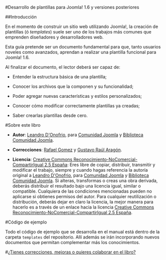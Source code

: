 #Desarrollo de plantillas para Joomla! 1.6 y versiones posteriores



##Introducción

En el momento de construir un sitio web utilizando Joomla!, la creación de plantillas (ó *templates*) suele ser uno de los trabajos más comunes que emprenden diseñadores y desarrolladores web.

Esta guía pretende ser un documento fundamental para que, tanto usuarios noveles como avanzados, aprendan a realizar una plantilla funcional para Joomla! 1.6.

Al finalizar el documento, el lector deberá ser capaz de:


* Entender la estructura básica de una plantilla;

* Conocer los archivos que la componen y su funcionalidad;

* Poder agregar nuevas características y estilos personalizados;

* Conocer cómo modificar correctamente plantillas ya creadas;

* Saber crearlas plantillas desde cero.



#Sobre este libro

* **Autor**: [Leandro D'Onofrio](http://dzign.us/), para [Comunidad Joomla](http://comunidadjoomla.org/) y [Biblioteca Comunidad Joomla](http://biblioteca.comunidadjoomla.org/).

* **Correcciones**: [Rafael Gomez](http://comunidadjoomla.org/) y [Gustavo Raúl Aragón](http://comunidadjoomla.org/).

* **Licencia**: [Creative Commons Reconocimiento-NoComercial-CompartirIgual 2.5 España](http://creativecommons.org/licenses/by-nc-sa/2.5/es/): Eres libre de copiar, distribuir, transmitir y modificar el trabajo, siempre y cuando hagas referencia la autoría original a [Leandro D'Onofrio](http://dzign.us/), para [Comunidad Joomla](http://comunidadjoomla.org/) y [Biblioteca Comunidad Joomla](http://biblioteca.comunidadjoomla.org/). Si alteras, transformas o creas una obra derivada, deberás distribuir el resultado bajo una licencia igual, similar o compatible. Cualquiera de las condiciones mencionadas pueden no aplicarse si obtienes permisos del autor. Para cualquier reutilización o distribución, deberás dejar en claro la licencia, la mejor manera para hacerlo es a través de un enlace hacia la licencia [Creative Commons Reconocimiento-NoComercial-CompartirIgual 2.5 España](http://creativecommons.org/licenses/by-nc-sa/2.5/es/).



#Código de ejemplo

Todo el código de ejemplo que se desarrolla en el manual está dentro de la carpeta ``templates`` del repositorio. Allí además se irán incorporando nuevos documentos que permitan complementar más los conocimientos.



#[¿Tienes correcciones, mejoras o quieres colaborar en el libro?](https://github.com/dzignus/manual_jplantillas/wiki/%C2%BFTienes-correcciones,-mejoras-o-quieres-colaborar-en-el-libro%3F)



